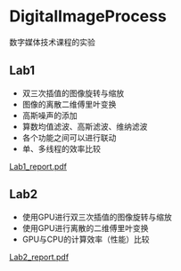 # DigitalImageProcess
数字媒体技术课程的实验

## Lab1
* 双三次插值的图像旋转与缩放
* 图像的离散二维傅里叶变换
* 高斯噪声的添加
* 算数均值滤波、高斯滤波、维纳滤波
* 各个功能之间可以进行联动
* 单、多线程的效率比较 

[Lab1_report.pdf](https://github.com/Chen-Jay/DigitalImageProcess/blob/master/Report/Lab1_report.pdf)

## Lab2
* 使用GPU进行双三次插值的图像旋转与缩放
* 使用GPU进行离散的二维傅里叶变换
* GPU与CPU的计算效率（性能）比较

[Lab2_report.pdf](https://github.com/Chen-Jay/DigitalImageProcess/blob/master/Report/Lab2_report.pdf)
